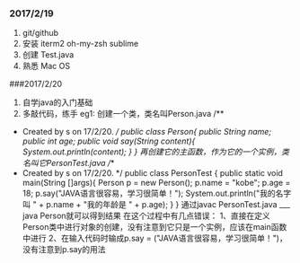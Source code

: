 
### 2017/2/19
1. git/github
2. 安装 iterm2 oh-my-zsh sublime
3. 创建 Test.java
4. 熟悉 Mac OS

###2017/2/20
1. 自学java的入门基础
2. 多敲代码，练手
eg1:
创建一个类，类名叫Person.java
/**
 * Created by s on 17/2/20.
 */
public class Person{
    public String name;
    public int age;
    public void say(String content){
        System.out.println(content);
    }
}
再创建它的主函数，作为它的一个实例，类名叫它PersonTest.java
/**
 * Created by s on 17/2/20.
 */
public class PersonTest {
    public static void main(String []args){
        Person p = new Person();
        p.name = "kobe";
        p.age  =  18;
        p.say("JAVA语言很容易，学习很简单！");
        System.out.println("我的名字叫 " + p.name + "我的年龄是 " + p.age);
    }
}
通过javac PersonTest.java  ___  java Person就可以得到结果
在这个过程中有几点错误：
1、直接在定义Person类中进行对象的创建，没有注意到它只是一个实例，应该在main函数中进行
2、在输入代码时输成p.say = ("JAVA语言很容易，学习很简单！")，没有注意到p.say的用法

